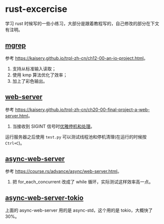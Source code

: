 # rust-excercise

学习 rust 时候写的一些小练习，大部分是跟着教程写的，自己修改的部分在下文有注明。

## [mgrep](./mgrep/)

参考 <https://kaisery.github.io/trpl-zh-cn/ch12-00-an-io-project.html>。

1. 支持从标准输入读取；
2. 使用 kmp 算法优化了效率；
3. 加上了彩色输出。

## [web-server](./web_server/)

参考 <https://kaisery.github.io/trpl-zh-cn/ch20-00-final-project-a-web-server.html>。

1. 当接收到 SIGINT 信号时[优雅停机和处理](https://kaisery.github.io/trpl-zh-cn/ch20-03-graceful-shutdown-and-cleanup.html)。

运行服务器之后使用 `test.py` 可以测试线程池和停机清理(在运行的时候按`Ctrl+C`)。

## [async-web-server](./async_web_server/)

参考 <https://course.rs/advance/async/web-server.html>。

1. 把 for_each_concurrent 改成了 while 循环，实际测试这样效率高一点。

## [async-web-server-tokio](./async_web_server_tokio/)

上面的 async-web-server 用的是 async-std，这个用的是 tokio，大概快了 30%。